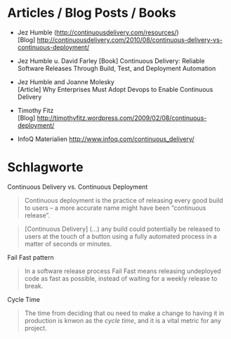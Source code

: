 # Articles / Blog Posts / Books #

- Jez Humble (http://continuousdelivery.com/resources/)  
  [Blog] http://continuousdelivery.com/2010/08/continuous-delivery-vs-continuous-deployment/

- Jez Humble u. David Farley
  [Book] Continuous Delivery: Reliable Software Releases Through Build, Test, and Deployment Automation

- Jez Humble and Joanne Molesky  
  [Article] Why Enterprises Must Adopt Devops to Enable Continuous Delivery

- Timothy Fitz  
  [Blog] http://timothyfitz.wordpress.com/2009/02/08/continuous-deployment/

- InfoQ Materialien
  http://www.infoq.com/continuous_delivery/


# Schlagworte #

Continuous Delivery vs. Continuous Deployment  
>Continuous deployment is the practice of releasing every good build to users – a more accurate name might have been “continuous release”.

>[Continuous Delivery]  (...) any build could potentially be released to users at the touch of a button using a fully automated process in a matter of seconds or minutes.

Fail Fast pattern  
>In a software release process Fail Fast means releasing undeployed code as fast as possible, instead of waiting for a weekly release to break.

Cycle Time  
>The time from deciding that ou need to make a change to having it in production is knwon as the _cycle time_, and it is a vital metric for any project.